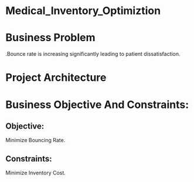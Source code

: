 # Medical_Inventory_Optimiztion
# Business Problem
  .Bounce rate is increasing significantly leading to patient dissatisfaction.
# Project Architecture
# Business Objective And Constraints:
## Objective:
  Minimize Bouncing Rate.
## Constraints:
  Minimize Inventory Cost.
